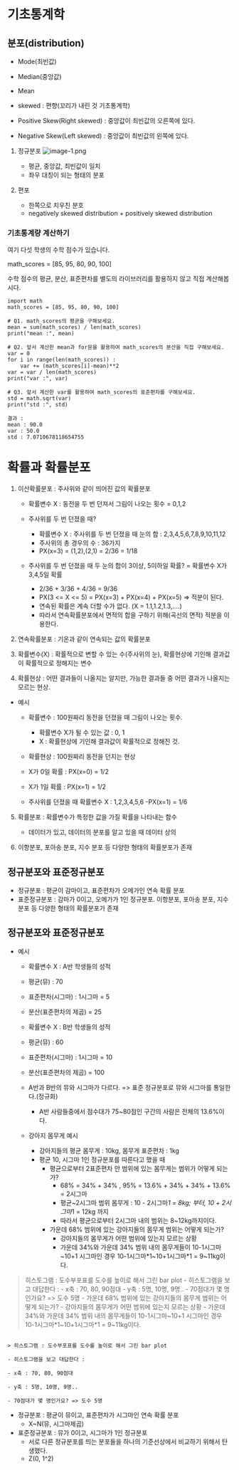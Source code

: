 # 기초통계학


## 분포(distribution)
- Mode(최빈값)
- Median(중앙값)
- Mean

- skewed : 편향(꼬리가 내린 것 기초통계학)
- Positive Skew(Right skewed) : 중앙값이 최빈값의 오른쪽에 있다. 
- Negative Skew(Left skewed) : 중앙값이 최빈값의 왼쪽에 있다. 

1. 정규분포
![image-1.png](./image-1.png)
    - 평균, 중앙값, 최빈값이 일치
    - 좌우 대칭이 되는 형태의 분포

2. 편포
    - 한쪽으로 치우친 분호
    - negatively skewed distribution + positively skewed distribution

### 기초통계량 계산하기

여기 다섯 학생의 수학 점수가 있습니다.

math_scores = [85, 95, 80, 90, 100]

수학 점수의 평균, 분산, 표준편차를 별도의 라이브러리를 활용하지 않고 직접 계산해봅시다.

```
import math
math_scores = [85, 95, 80, 90, 100]

# Q1. math_scores의 평균을 구해보세요.
mean = sum(math_scores) / len(math_scores)
print("mean :", mean)

# Q2. 앞서 계산한 mean과 for문을 활용하여 math_scores의 분산을 직접 구해보세요.
var = 0 
for i in range(len(math_scores)) :
    var += (math_scores[i]-mean)**2
var = var / len(math_scores)
print("var :", var)

# Q3. 앞서 계산한 var를 활용하여 math_scores의 표준편차를 구해보세요.
std = math.sqrt(var)
print("std :", std)

결과 :
mean : 90.0
var : 50.0
std : 7.0710678118654755
```

# 확률과 확률분포

1. 이산확률분포 : 주사위와 같이 띄어진 값의 확률분포
    - 확률변수 X : 동전을 두 번 던져서 그림이 나오는 횟수 = 0,1,2

    - 주사위를 두 번 던졌을 때?
        - 확률변수 X : 주사위를 두 번 던졌을 때 눈의 합 : 2,3,4,5,6,7,8,9,10,11,12
        - 주사위의 총 경우의 수 : 36가지
        - PX(x=3) = (1,2),(2,1) = 2/36 = 1/18
    
    - 주사위를 두 번 던졌을 때 두 눈의 합이 3이상, 5이하일 확률? = 확률변수 X가 3,4,5일 확률
        - 2/36 + 3/36 + 4/36 = 9/36
        - PX(3 <= X <= 5) = PX(x=3) + PX(x=4) + PX(x=5) => 적분이 된다.
        - 연속된 확률은 계속 더할 수가 없다. (X = 1.1,1.2,1.3,....)
        - 따라서 연속확률분포에서 면적의 합을 구하기 위해(곡선의 면적) 적분을 이용한다.

2. 연속확률분포 : 기온과 같이 연속되는 값의 확률분포

3. 확률변수(X) : 확률적으로 변할 수 있는 수(주사위의 눈), 확률현상에 기인해 결과값이 확률적으로 정해지는 변수

4. 확률현상 : 어떤 결과들이 나올지는 알지만, 가능한 결과들 중 어떤 결과가 나올지는 모르는 현상. 

- 예시
    - 확률변수 : 100원짜리 동전을 던졌을 때 그림이 나오는 횟수. 
        - 확률변수 X가 될 수 있는 값 : 0, 1
        - X : 확률현상에 기인해 결과값이 확률적으로 정해진 것. 
    - 확률현상 : 100원짜리 동전을 던지는 현상
    - X가 0일 확률 : PX(x=0) = 1/2
    - X가 1일 확률 : PX(x=1) = 1/2

    - 주사위를 던졌을 때 확률변수 X : 1,2,3,4,5,6
        -PX(x=1) = 1/6

5. 확률분포 : 확률변수가 특정한 값을 가질 확률을 나타내는 함수
    - 데이터가 있고, 데이터의 분포를 알고 있을 때 데이터 상의 

6. 이항분포, 포아송 분포, 지수 분포 등 다양한 형태의 확률분포가 존재

## 정규분포와 표준정규분포

- 정규분포 : 평균이 감마이고, 표준편차가 오메가인 연속 확률 분포
- 표준정규분포 : 감마가 0이고, 오메가가 1인 정규분포. 이항분포, 포아송 분포, 지수 분포 등 다양한 형태의 확률분포가 존재

## 정규분포와 표준정규분포

- 예시
    - 확률변수 X : A반 학생들의 성적
    - 평균(뮤) : 70
    - 표준편차(시그마) : 1시그마 = 5
    - 분산(표준편차의 제곱) = 25

    - 확률변수 X : B반 학생들의 성적
    - 평균(뮤) : 60
    - 표준편차(시그마) : 1시그마 = 10
    - 분산(표준편차의 제곱) = 100

    - A반과 B반의 뮤와 시그마가 다르다. => 표준 정규분포로 뮤와 시그마를 통일한다.(정규화)
        - A반 사람들중에서 점수대가 75~80점인 구간의 사람은 전체의 13.6%이다.

    - 강아지 몸무게 예시
        - 강아지들의 평균 몸무게 : 10kg, 몸무게 표준편차 : 1kg
        - 평균 10, 시그마 1인 정규분포를 따른다고 했을 때 
            - 평균으로부터 2표준편차 안 범위에 있는 몸무게는 범위가 어떻게 되는가?
                - 68% =  34% + 34% , 95% = 13.6% + 34% + 34% + 13.6% = 2시그마
                - 평균~2시그마 범위 몸무게 : 10 - 2시그마*1 = 8kg; 부터, 10 + 2시그마*1 = 12kg 까지
                - 따라서 평균으로부터 2시그마 내의 범위는 8~12kg까지이다. 
            - 가운데 68% 범위에 있는 강아지들의 몸무게 범위는 어떻게 되는가?
                - 강아지들의 몸무게가 어떤 범위에 있는지 모르는 상황
                - 가운데 34%와 가운데 34% 범위 내의 몸무게들이 10-1시그마~10+1 시그마인 경우 10-1시그마*1~10+1시그마*1 = 9~11kg이다.
                                                                                                                        
> 히스토그램 : 도수부포표를 도수를 높이로 해서 그린 bar plot
    - 히스토그램을 보고 대답한다 :
        - x축 : 70, 80, 90점대
        - y축 : 5명, 10명, 9명..
        - 70점대가 몇 명인가요? => 도수 5명           - 가운데 68% 범위에 있는 강아지들의 몸무게 범위는 어떻게 되는가?
                        - 강아지들의 몸무게가 어떤 범위에 있는지 모르는 상황
                                        - 가운데 34%와 가운데 34% 범위 내의 몸무게들이 10-1시그마~10+1 시그마인 경우 10-1시그마*1~10+1시그마*1 = 9~11kg이다.
                                                                                                                                                                
                                                                                                                                                                > 히스토그램 : 도수부포표를 도수를 높이로 해서 그린 bar plot
                                                                                                                                                                    - 히스토그램을 보고 대답한다 :
                                                                                                                                                                            - x축 : 70, 80, 90점대
                                                                                                                                                                                    - y축 : 5명, 10명, 9명..
                                                                                                                                                                                            - 70점대가 몇 명인가요? => 도수 5명

                                                                                                                                                                                            

- 정규분포 : 평균이 뮤이고, 표준편차가 시그마인 연속 확률 분포
    - X~N(뮤, 시그마제곱)
- 표준정규분포 : 뮤가 0이고, 시그마가 1인 정규분포
    - 서로 다른 정규분포를 띄는 분포들을 하나의 기준선상에서 비교하기 위해서 탄생했다.
    - Z(0, 1^2)






